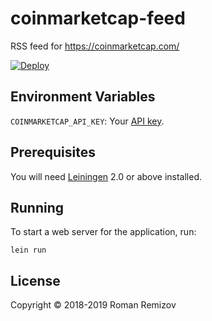 # coinmarketcap-feed

RSS feed for https://coinmarketcap.com/

[![Deploy](https://www.herokucdn.com/deploy/button.svg)](https://heroku.com/deploy)

## Environment Variables

`COINMARKETCAP_API_KEY`: Your [API key](https://coinmarketcap.com/api/documentation/v1/#section/Authentication).

## Prerequisites

You will need [Leiningen][1] 2.0 or above installed.

[1]: https://github.com/technomancy/leiningen

## Running

To start a web server for the application, run:

    lein run

## License

Copyright © 2018-2019 Roman Remizov

